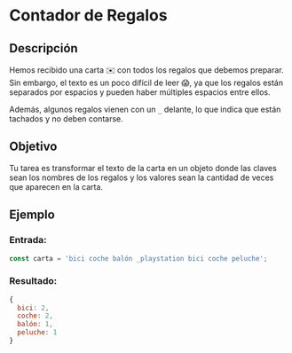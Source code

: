 # Contador de Regalos

## Descripción

Hemos recibido una carta ✉️ con todos los regalos que debemos preparar. Sin embargo, el texto es un poco difícil de leer 😱, ya que los regalos están separados por espacios y pueden haber múltiples espacios entre ellos.

Además, algunos regalos vienen con un `_` delante, lo que indica que están tachados y no deben contarse.

## Objetivo

Tu tarea es transformar el texto de la carta en un objeto donde las claves sean los nombres de los regalos y los valores sean la cantidad de veces que aparecen en la carta.

## Ejemplo

### Entrada:

```javascript
const carta = 'bici coche balón _playstation bici coche peluche';
```

### Resultado:

```javascript
{
  bici: 2,
  coche: 2,
  balón: 1,
  peluche: 1
}
```

